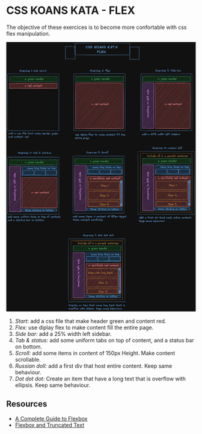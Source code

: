 CSS KOANS KATA - FLEX
=======================

The objective of these exercices is to become more confortable with css flex manipulation.

![graphical instructions](./css-koans-training.png)

1. *Start*: add a css file that make header green and content red.
2. *Flex:* use diplay flex to make content fill the entire page.
3. *Side bar:* add a 25% width left sidebar.
4. *Tab & status:* add some uniform tabs on top of content, and a status bar on bottom.
5. *Scroll:* add some items in content of 150px Height. Make content scrollable.
6. *Russian doll:* add a first div that host entire content. Keep same behaviour.
7. *Dot dot dot:* Create an item that have a long text that is overflow with ellipsis. Keep same behaviour.

Resources
---------
 - [A Complete Guide to Flexbox](https://css-tricks.com/snippets/css/a-guide-to-flexbox/)
 - [Flexbox and Truncated Text](https://css-tricks.com/flexbox-truncated-text/)


